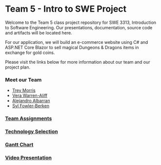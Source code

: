 # Team 5 - Intro to SWE Project

  Welcome to the Team 5 class project repository for SWE 3313, Introduction to Software Engineering.
  Our presentations, documentation, source code and artifacts will be located here.

  For our application, we will build an e-commerce website using C# and ASP.NET Core Blazor to sell magical Dungeons & Dragons items in exchange for gold coins.

  Please visit the links below for more information about our team and our project plan. 

### Meet our Team
  - [Trey Morris](Project/trey_morris-résumé.md)
  - [Vera Warren-Aliff](Project/vera_warren_aliff-résumé.md)
  - [Alejandro Albarran](Project/alejandro_albarran-résumé.md)
  - [Syl Fowler-Berken](Project/syl_fowler_berken-résumé.md)

### [Team Assignments](Project/team-assignments.md)

### [Technology Selection](Project/technology-selection.md)

### [Gantt Chart]()

### [Video Presentation]()
